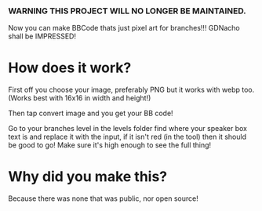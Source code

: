 ### WARNING THIS PROJECT WILL NO LONGER BE MAINTAINED.


Now you can make BBCode thats just pixel art for branches!!! GDNacho shall be IMPRESSED!

# How does it work?

First off you choose your image, preferably PNG but it works with webp too. (Works best with 16x16 in width and height!)

Then tap convert image and you get your BB code!

Go to your branches level in the levels folder find where your speaker box text is and replace it with the input, if it isn't red (in the tool) then it should be good to go! Make sure it's high enough to see the full thing!

# Why did you make this?

Because there was none that was public, nor open source!